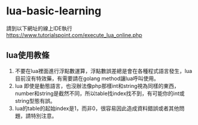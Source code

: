 # lua-basic-learning

請到以下網址的線上IDE執行
https://www.tutorialspoint.com/execute_lua_online.php


## lua使用教條

1. 不要在lua裡面進行浮點數運算，浮點數誤差總是會在各種程式語言發生，lua目前沒有特效藥，有需要請在golang method讓lua呼叫使用。
1. lua 即使是動態語言，也沒辦法像php那樣int和string視為同樣的東西，number和string是截然不同，所以table找index找不到，有可能你的int或string型態有誤。
1. lua的table的起始index是1，而非0，很容易因此造成資料錯誤或者其他問題，請特別注意。

